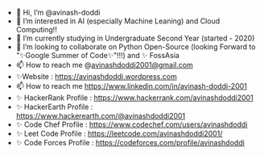 - 👋 Hi, I’m @avinash-doddi
- 👀 I’m interested in AI (especially Machine Leaning) and Cloud Computing!!
- 🌱 I’m currently studying in Undergraduate Second Year (started - 2020)
- 💞️ I’m looking to collaborate on Python Open-Source (looking Forward to "✨Google Summer of Code✨"!!!) and ✨ FossAsia
- 📫 How to reach me @avinashdoddi2001@gmail.com
- ✨Website : https://avinashdoddi.wordpress.com
- 📫 How to reach me https://www.linkedin.com/in/avinash-doddi-2001
- ✨ HackerRank Profile : https://www.hackerrank.com/avinashdoddi2001 
- ✨ HackerEarth Profile : https://www.hackerearth.com/@avinashdoddi2001
- ✨ Code Chef Profile : https://www.codechef.com/users/avinashdoddi
- ✨ Leet Code Profile : https://leetcode.com/avinashdoddi2001/
- ✨ Code Forces Profile : https://codeforces.com/profile/avinashdoddi

<!---
avinash-doddi/avinash-doddi is a ✨ special ✨ repository because its `README.md` (this file) appears on your GitHub profile.
You can click the Preview link to take a look at your changes.
--->
